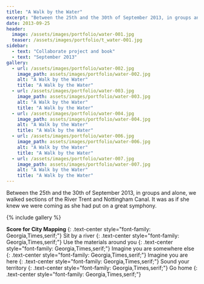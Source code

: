 ```yaml
---
title: "A Walk by the Water"
excerpt: "Between the 25th and the 30th of September 2013, in groups and alone, we walked sections of the River Trent and Nottingham Canal. It was as if she knew we were coming as she had put on a great symphony."
date: 2013-09-25
header:
  image: /assets/images/portfolio/water-001.jpg
  teaser: /assets/images/portfolio/t_water-001.jpg
sidebar:
  - text: "Collaborate project and book"
  - text: "September 2013"
gallery:
  - url: /assets/images/portfolio/water-002.jpg
    image_path: assets/images/portfolio/water-002.jpg
    alt: "A Walk by the Water"
    title: "A Walk by the Water"
  - url: /assets/images/portfolio/water-003.jpg
    image_path: assets/images/portfolio/water-003.jpg
    alt: "A Walk by the Water"
    title: "A Walk by the Water"
  - url: /assets/images/portfolio/water-004.jpg
    image_path: assets/images/portfolio/water-004.jpg
    alt: "A Walk by the Water"
    title: "A Walk by the Water"
  - url: /assets/images/portfolio/water-006.jpg
    image_path: assets/images/portfolio/water-006.jpg
    alt: "A Walk by the Water"
    title: "A Walk by the Water"
  - url: /assets/images/portfolio/water-007.jpg
    image_path: assets/images/portfolio/water-007.jpg
    alt: "A Walk by the Water"
    title: "A Walk by the Water"
---
```

Between the 25th and the 30th of September 2013, in groups and alone, we walked sections of the River Trent and Nottingham Canal. It was as if she knew we were coming as she had put on a great symphony.

{% include gallery %}

__Score for City Mapping__
{: .text-center style="font-family: Georgia,Times,serif;"}
Sit by a river
{: .text-center style="font-family: Georgia,Times,serif;"}
Use the materials around you
{: .text-center style="font-family: Georgia,Times,serif;"}
Imagine you are somewhere else
{: .text-center style="font-family: Georgia,Times,serif;"}
Imagine you are here
{: .text-center style="font-family: Georgia,Times,serif;"}
Sound your territory
{: .text-center style="font-family: Georgia,Times,serif;"}
Go home
{: .text-center style="font-family: Georgia,Times,serif;"}
